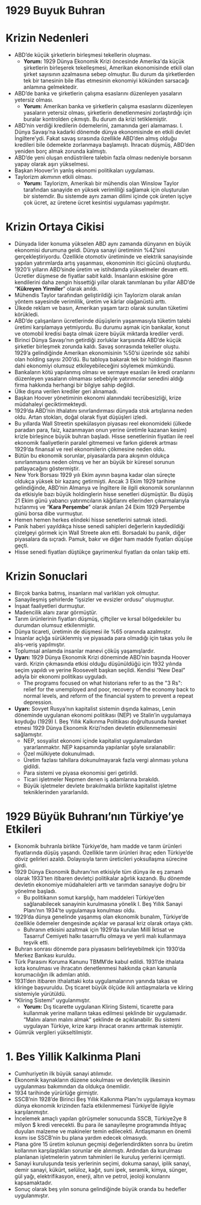 # 1929 Buyuk Buhran

# Krizin Nedenleri

- ABD’de küçük şirketlerin birleşmesi tekellerin oluşması.
    - **Yorum:** 1929 Dünya Ekonomik Krizi öncesinde Amerika'da küçük şirketlerin birleşerek tekelleşmesi, Amerikan ekonomisinde etkili olan şirket sayısının azalmasına sebep olmuştur. Bu durum da şirketlerden tek bir tanesinin bile iflas etmesinin ekonomiyi kökünden sarsacağı anlamına gelmektedir.
- ABD’de banka ve şirketlerin çalışma esaslarını düzenleyen yasaların yetersiz olması.
    - **Yorum:** Amerikan banka ve şirketlerin çalışma esaslarını düzenleyen yasaların yetersiz olması, şirketlerin denetlenmesini zorlaştırdığı için buralar kontrolden çıkmıştı. Bu durum da krizi tetiklemiştir.
- ABD’nin verdiği kredilerin ödemelerini, zamanında geri alamaması. I. Dünya Savaşı’na kadarki dönemde dünya ekonomisinde en etkili devlet İngiltere’ydi. Fakat savaş sırasında özellikle ABD’den almış olduğu kredileri bile ödemekte zorlanmaya başlamıştı. İhracatı düşmüş, ABD’den yeniden borç almak zorunda kalmıştı.
- ABD’de yeni oluşan endüstrilere talebin fazla olması nedeniyle borsanın yapay olarak aşırı yükselmesi.
- Başkan Hoover’in yanlış ekonomi politikaları uygulaması.
- Taylorizm akımının etkili olması.
    - **Yorum:** Taylorizm, Amerikalı bir mühendis olan Winslow Taylor tarafından sanayide en yüksek verimliliği sağlamak için oluşturulan bir sistemdir. Bu sistemde aynı zaman dilimi içinde çok üreten işçiye çok ücret, az üretene ücret kesintisi uygulaması yapılmıştır.

# Krizin Ortaya Cikisi

- Dünyada lider konuma yükselen ABD aynı zamanda dünyanın en büyük ekonomisi durumuna geldi. Dünya sanayi üretiminin %42’sini gerçekleştiriyordu. Özellikle otomotiv üretiminde ve elektrik sanayisinde yapılan yatırımlarda artış yaşanması, ekonominin itici gücünü oluşturdu.
- 1920’li yılların ABD’sinde üretim ve istihdamda yükselmeler devam etti. Ücretler düşmese de fiyatlar sabit kaldı. İnsanların eskisine göre kendilerini daha zengin hissettiği yıllar olarak tanımlanan bu yıllar ABD’de “**Kükreyen Yirmiler**” olarak anıldı.
- Mühendis Taylor tarafından geliştirildiği için Taylorizm olarak anılan yöntem sayesinde verimlilik, üretim ve kârlar olağanüstü arttı.
- Ülkede reklam ve basın, Amerikan yaşam tarzı olarak sunulan tüketimi körükledi.
- ABD’de çalışanların ücretlerinde düşüşlerin yaşanmasıyla tüketim talebi üretimi karşılamaya yetmiyordu. Bu durumu aşmak için bankalar, konut ve otomobil kredisi başta olmak üzere büyük miktarda krediler verdi.
- Birinci Dünya Savaşı’nın getirdiği zorluklar karşısında ABD’de küçük şirketler birleşmek zorunda kaldı. Savaş sonrasında tekeller oluştu. 1929’a gelindiğinde Amerikan ekonomisinin %50’si üzerinde söz sahibi olan holding sayısı 200’dü. Bu tabloya bakarak tek bir holdingin iflasının dahi ekonomiyi olumsuz etkileyebileceğini söylemek mümkündü.
- Bankaların kötü yapılanmış olması ve sermaye esasları ile kredi oranlarını düzenleyen yasaların olmaması sebebiyle yatırımcılar senedini aldığı firma hakkında herhangi bir bilgiye sahip değildi.
- Ülke dışına verilen krediler geri alınamadı.
- Başkan Hoover yönetiminin ekonomi alanındaki tecrübesizliği, krize müdahaleyi geciktirmekteydi.
- 1929’da ABD’nin ithalatını sınırlandırması dünyada stok artışlarına neden oldu. Artan stokları, doğal olarak fiyat düşüşleri izledi.
- Bu yıllarda Wall Streetin spekülasyon piyasası reel ekonomideki (ülkede paradan para, faiz, kazanmayan onun yerine üretimle kazanan kesim) krizle birleşince büyük buhran başladı. Hisse senetlerinin fiyatları ile reel ekonomik faaliyetlerin paralel gitmemesi ve farkın giderek artması 1929’da finansal ve reel ekonomilerin çökmesine neden oldu.
- Bütün bu ekonomik sorunlar, piyasalarda para akışının oldukça sınırlanmasına neden olmuş ve her an büyük bir küresel sorunun patlayacağını göstermiştir.
- New York Borsası 1929 yılı Ekim ayının başına kadar olan süreçte oldukça yüksek bir kazanç getirmişti. Ancak 3 Ekim 1929 tarihine gelindiğinde, ABD’nin Almanya ve İngiltere ile ilgili ekonomik sorunlarının da etkisiyle bazı büyük holdinglerin hisse senetleri düşmüştür. Bu düşüş 21 Ekim günü yabancı yatırımcıların kâğıtlarını ellerinden çıkarmalarıyla hızlanmış ve “**Kara Perşembe**” olarak anılan 24 Ekim 1929 Perşembe günü borsa dibe vurmuştur.
- Hemen hemen herkes elindeki hisse senetlerini satmak istedi.
- Panik haberi yayıldıkça hisse senedi sahipleri değerlerin kaydedildiği çizelgeyi görmek için Wall Streete akın etti. Borsadaki bu panik, diğer piyasalara da sıçradı. Pamuk, bakır ve diğer ham madde fiyatları düşüşe geçti.
- Hisse senedi fiyatları düştükçe gayrimenkul fiyatları da onları takip etti.

# Krizin Sonuclari

- Birçok banka batmış, insanların mal varlıkları yok olmuştur.
- Sanayileşmiş şehirlerde “işsizler ve evsizler ordusu” oluşmuştur.
- İnşaat faaliyetleri durmuştur.
- Madencilik alanı zarar görmüştür.
- Tarım ürünlerinin fiyatları düşmüş, çiftçiler ve kırsal bölgedekiler bu durumdan olumsuz etkilenmiştir.
- Dünya ticareti, üretimin de düşmesi ile %65 oranında azalmıştır.
- İnsanlar açlığa sürüklenmiş ve piyasada para olmadığı için takas yolu ile alış-veriş yapılmıştır.
- Toplumsal anlamda insanlar manevi çöküş yaşamışlardır.
- **Uyarı:** 1929 Dünya Ekonomik Krizi döneminde ABD’nin başında Hoover vardı. Krizin çıkmasında etkisi olduğu düşünüldüğü için 1932 yılında seçim yapıldı ve yerine Roosevelt başkan seçildi. Kendisi “New Deal” adıyla bir ekonomi politikası uyguladı.
    - The programs focused on what historians refer to as the "3 Rs": relief for the unemployed and poor, recovery of the economy back to normal levels, and reform of the financial system to prevent a repeat depression.
- **Uyarı:** Sovyet Rusya’nın kapitalist sistemin dışında kalması, Lenin döneminde uygulanan ekonomi politikası (NEP) ve Stalin’in uygulamaya koyduğu (1929) I. Beş Yıllık Kalkınma Politikası doğrultusunda hareket etmesi 1929 Dünya Ekonomik Krizi’nden devletin etkilenmemesini sağlamıştır.
    - NEP, sosyalist ekonomi içinde kapitalist uygulamalardan yararlanmaktır. NEP kapsamında yapılanlar şöyle sıralanabilir:
    - Özel mülkiyete dokunulmadı.
    - Üretim fazlası tahıllara dokunulmayarak fazla vergi alınması yoluna gidildi.
    - Para sistemi ve piyasa ekonomisi geri getirildi.
    - Ticari işletmeler Nepmen denen iş adamlarına bırakıldı.
    - Büyük işletmeler devlete bırakılmakla birlikte kapitalist işletme tekniklerinden yararlanıldı.

# 1929 Büyük Buhranı’nın Türkiye’ye Etkileri

- Ekonomik buhranla birlikte Türkiye’de, ham madde ve tarım ürünleri fiyatlarında düşüş yaşandı. Özellikle tarım ürünleri ihraç eden Türkiye’de döviz gelirleri azaldı. Dolayısıyla tarım üreticileri yoksullaşma sürecine girdi.
- 1929 Dünya Ekonomik Buhranı’nın etkisiyle tüm dünya ile eş zamanlı olarak 1933’ten itibaren devletçi politikalar ağırlık kazandı. Bu dönemde devletin ekonomiye müdahaleleri arttı ve tarımdan sanayiye doğru bir yönelme başladı.
    - Bu politikanın somut karşılığı, ham maddeleri Türkiye’den sağlanabilecek sanayinin kurulmasına yönelik I. Beş Yıllık Sanayi Planı’nın 1934’te uygulamaya konulması oldu.
- 1929’da dünya genelinde yaşanmış olan ekonomik bunalım, Türkiye’de özellikle ödemeler dengesinde açıklar ve parasal kriz olarak ortaya çıktı.
    - Buhranın etkisini azaltmak için 1929’da kurulan Millî İktisat ve Tasarruf Cemiyeti halkı tasarruflu olmaya ve yerli malı kullanmaya teşvik etti.
- Buhran sonrası dönemde para piyasasını belirleyebilmek için 1930’da Merkez Bankası kuruldu.
- Türk Parasını Koruma Kanunu TBMM’de kabul edildi. 1931’de ithalata kota konulması ve ihracatın denetlenmesi hakkında çıkan kanunla korumacılığın ilk adımları atıldı.
- 1931’den itibaren ithalattaki kota uygulamalarının yanında takas ve kliringe başvuruldu. Dış ticaret büyük ölçüde ikili antlaşmalarla ve kliring sistemiyle yürütüldü.
- “Kliring Sistemi“ uygulanmıştır.
    - **Yorum:** Dış ticarette uygulanan Kliring Sistemi, ticarette para kullanmak yerine malların takas edilmesi şeklinde bir uygulamadır. “Malını alanın malını almak” şeklinde de açıklanabilir. Bu sistemi uygulayan Türkiye, krize karşı ihracat oranını arttırmak istemiştir.
- Gümrük vergileri yükseltilmiştir.

# 1. Bes Yillik Kalkinma Plani

- Cumhuriyetin ilk büyük sanayi atılımıdır.
- Ekonomik kaynakların düzene sokulması ve devletçilik ilkesinin uygulanması bakımından da oldukça önemlidir.
- 1934 tarihinde yürürlüğe girmiştir.
- SSCB’nin 1928’de Birinci Beş Yıllık Kalkınma Planı’nı uygulamaya koyması dünya ekonomik krizinden fazla etkilenmemesi Türkiye’de ilgiyle karşılanmıştır.
- İncelemek amaçlı yapılan görüşmeler sonucunda SSCB, Türkiye2ye 8 milyon $ kredi verecekti. Bu para ile sanayileşme programında ihtiyaç duyulan malzeme ve makineler temin edilecekti. Antlaşmanın en önemli kısmı ise SSCB’nin bu plana yardım edecek olmasıydı.
- Plana göre 15 üretim kolunun geçmişi değerlendirdikten sonra bu üretim kollarının karşılaştıkları sorunlar ele alınmıştı. Ardından da kurulması planlanan işletmelerin yatırım tahminleri ile kuruluş yerlerini içermişti.
- Sanayi kuruluşunda tesis yerlerinin seçimi, dokuma sanayi, iplik sanayi, demir sanayi, kükürt, selüloz, kağıt, suni ipek, seramik, kimya, sünger, gül yağı, elektrifikasyon, enerji, altın ve petrol, jeoloji konularını kapsamaktadır.
- Sonuç olarak beş yılın sonuna gelindiğinde büyük oranda bu hedefler uygulanmıştır.